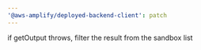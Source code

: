 ```yaml
---
'@aws-amplify/deployed-backend-client': patch
---
```


if getOutput throws, filter the result from the sandbox list
